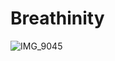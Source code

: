 # Breathinity

![IMG_9045](https://github.com/user-attachments/assets/11490c88-3b3d-44b8-937f-bac771cef09d)
